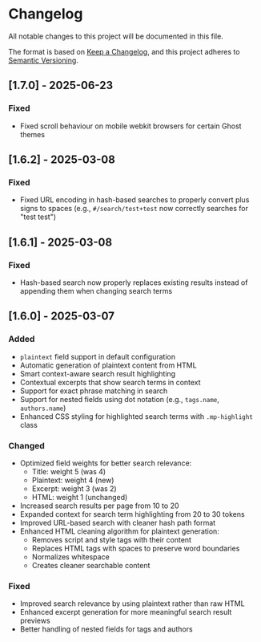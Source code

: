 # Changelog

All notable changes to this project will be documented in this file.

The format is based on [Keep a Changelog](https://keepachangelog.com/en/1.1.0/),
and this project adheres to [Semantic Versioning](https://semver.org/spec/v2.0.0.html).

## [1.7.0] - 2025-06-23

### Fixed
- Fixed scroll behaviour on mobile webkit browsers for certain Ghost themes

## [1.6.2] - 2025-03-08

### Fixed
- Fixed URL encoding in hash-based searches to properly convert plus signs to spaces (e.g., `#/search/test+test` now correctly searches for "test test")

## [1.6.1] - 2025-03-08

### Fixed
- Hash-based search now properly replaces existing results instead of appending them when changing search terms

## [1.6.0] - 2025-03-07

### Added
- `plaintext` field support in default configuration
- Automatic generation of plaintext content from HTML
- Smart context-aware search result highlighting
- Contextual excerpts that show search terms in context
- Support for exact phrase matching in search
- Support for nested fields using dot notation (e.g., `tags.name`, `authors.name`)
- Enhanced CSS styling for highlighted search terms with `.mp-highlight` class

### Changed
- Optimized field weights for better search relevance:
  - Title: weight 5 (was 4)
  - Plaintext: weight 4 (new)
  - Excerpt: weight 3 (was 2)
  - HTML: weight 1 (unchanged)
- Increased search results per page from 10 to 20
- Expanded context for search term highlighting from 20 to 30 tokens
- Improved URL-based search with cleaner hash path format
- Enhanced HTML cleaning algorithm for plaintext generation:
  - Removes script and style tags with their content
  - Replaces HTML tags with spaces to preserve word boundaries
  - Normalizes whitespace
  - Creates cleaner searchable content

### Fixed
- Improved search relevance by using plaintext rather than raw HTML
- Enhanced excerpt generation for more meaningful search result previews
- Better handling of nested fields for tags and authors